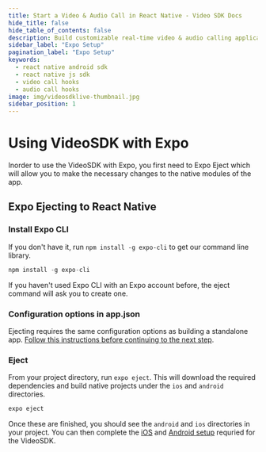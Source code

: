 ```yaml
---
title: Start a Video & Audio Call in React Native - Video SDK Docs
hide_title: false
hide_table_of_contents: false
description: Build customizable real-time video & audio calling applications in React Native Android SDK using Video SDK add live Video & Audio conferencing to your applications.
sidebar_label: "Expo Setup"
pagination_label: "Expo Setup"
keywords:
  - react native android sdk
  - react native js sdk
  - video call hooks
  - audio call hooks
image: img/videosdklive-thumbnail.jpg
sidebar_position: 1
---
```


# Using VideoSDK with Expo

Inorder to use the VideoSDK with Expo, you first need to Expo Eject which will allow you to make the necessary changes to the native modules of the app.

## Expo Ejecting to React Native

### Install Expo CLI

If you don't have it, run `npm install -g expo-cli` to get our command line library.

```js
npm install -g expo-cli
```

If you haven't used Expo CLI with an Expo account before, the eject command will ask you to create one.

### Configuration options in app.json

Ejecting requires the same configuration options as building a standalone app. [Follow this instructions before continuing to the next step](https://docs.expo.dev/archive/classic-updates/building-standalone-apps/#2-configure-appjson).

### Eject

From your project directory, run `expo eject`. This will download the required dependencies and build native projects under the `ios` and `android` directories.

```js
expo eject
```

Once these are finished, you should see the `android` and `ios` directories in your project. You can then complete the [iOS](./react-native-ios-sdk.md) and [Android setup](./react-native-android-sdk.md) requried for the VideoSDK.

